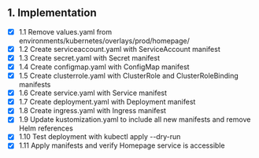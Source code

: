 ## 1. Implementation
- [x] 1.1 Remove values.yaml from environments/kubernetes/overlays/prod/homepage/
- [x] 1.2 Create serviceaccount.yaml with ServiceAccount manifest
- [x] 1.3 Create secret.yaml with Secret manifest
- [x] 1.4 Create configmap.yaml with ConfigMap manifest
- [x] 1.5 Create clusterrole.yaml with ClusterRole and ClusterRoleBinding manifests
- [x] 1.6 Create service.yaml with Service manifest
- [x] 1.7 Create deployment.yaml with Deployment manifest
- [x] 1.8 Create ingress.yaml with Ingress manifest
- [x] 1.9 Update kustomization.yaml to include all new manifests and remove Helm references
- [x] 1.10 Test deployment with kubectl apply --dry-run
- [x] 1.11 Apply manifests and verify Homepage service is accessible